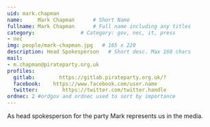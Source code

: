 ```yaml
---
uid: mark.chapman
name:     Mark Chapman      # Short Name
fullname: Mark Chapman      # Full name including any titles
category:               # Category: gov, nec, it, press
- nec
img: people/mark-chapman.jpg   # 165 x 220
description: Head Spokesperson   # Short desc. Max 160 chars
mail:
- m.chapman@pirateparty.org.uk
profiles:
  gitlab:        https://gitlab.pirateparty.org.uk/?
  facebook:    https://www.facebook.com/user.name
  twitter:        https://twitter.com/twitter.handle
ordnec: 2 #ordgov and ordnec used to sort by importance
---
```


As head spokesperson for the party Mark represents us in the media.
